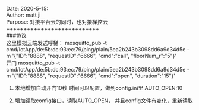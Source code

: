 Date: 2020-5-15:  
Author: matt ji  
Purpose: 对接平台云的同时，也对接梯控云  
+++++++++++++++++++++++++++   
###协议  
这里模拟云端发送呼梯：
mosquitto_pub -t cmd/IotApp/de:5b:dc:93:ec:79/ping/plain/5ea2b243b3098dd6a9d34d5e  -m '{"ID":"8888", "requestID":"6666", "cmd":"call", "floorNum_r":"5"}'  
开门
mosquitto_pub -t cmd/IotApp/de:5b:dc:93:ec:79/ping/plain/5ea2b243b3098dd6a9d34d5e  -m '{"ID":"8888", "requestID":"6666", "cmd":"open", "duration":"15"}'  

1. 本地增加自动开门10秒
	时间可以配置，做到config.ini里
	AUTO_OPEN:10

2. 增加读取config接口，读取AUTO_OPEN，
    并且config文件有变化，重新读取   
